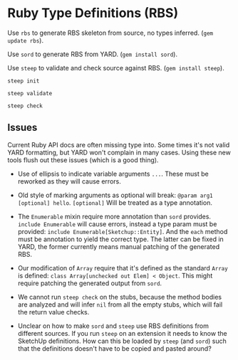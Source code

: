 # Ruby Type Definitions (RBS)

Use `rbs` to generate RBS skeleton from source, no types inferred. (`gem update rbs`).

Use `sord` to generate RBS from YARD. (`gem install sord`).

Use `steep` to validate and check source against RBS. (`gem install steep`).

```
steep init
```

```
steep validate
```

```
steep check
```

## Issues

Current Ruby API docs are often missing type into. Some times it's not valid YARD formatting, but YARD won't complain in many cases. Using these new tools flush out these issues (which is a good thing).

- Use of ellipsis to indicate variable arguments `...`. These must be reworked as they will cause errors.

- Old style of marking arguments as optional will break: `@param arg1 [optional] hello`. `[optional]` Will be treated as a type annotation.

- The `Enumerable` mixin require more annotation than `sord` provides. `include Enumerable` will cause errors, instead a type param must be provided: `include Enumerable[Sketchup::Entity]`. And the `each` method must be annotation to yield the correct type. The latter can be fixed in YARD, the former currently means manual patching of the generated RBS.

- Our modification of `Array` require that it's defined as the standard `Array` is defined: `class Array[unchecked out Elem] < Object`. This might require patching the generated output from `sord`.

- We cannot run `steep check` on the stubs, because the method bodies are analyzed and will infer `nil` from all the empty stubs, which will fail the return value checks.

- Unclear on how to make `sord` and `steep` use RBS definitions from different sources. If you run `steep` on an extension it needs to know the SketchUp definitions. How can this be loaded by `steep` (and `sord`) such that the definitions doesn't have to be copied and pasted around?
